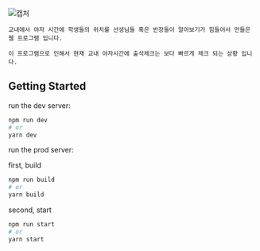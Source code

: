 ![캡처](https://user-images.githubusercontent.com/84012697/173169715-e267393c-6479-4f26-8dcf-33131ab5ebc9.png)

```code
교내에서 야자 시간에 학생들의 위치를 선생님들 혹은 반장들이 알아보기가 힘들어서 만들은 웹 프로그램 입니다.

이 프로그램으로 인해서 현재 교내 야자시간에 출석체크는 보다 빠르게 체크 되는 상황 입니다.
```

## Getting Started

run the dev server:

```bash
npm run dev
# or
yarn dev
```

run the prod server:

first, build
```bash
npm run build
# or
yarn build
```

second, start
```bash
npm run start
# or
yarn start
```
